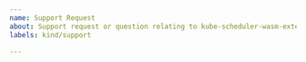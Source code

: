 ```yaml
---
name: Support Request
about: Support request or question relating to kube-scheduler-wasm-extension
labels: kind/support

---
```


<!--
STOP -- PLEASE READ!

GitHub is not the right place for support requests.

If you're looking for help, check the [troubleshooting guide](https://kubernetes.io/docs/tasks/debug-application-cluster/troubleshooting/)
or our [Mailing list](https://groups.google.com/forum/#!forum/kubernetes-sig-scheduling)

If the matter is security related, please disclose it privately via https://kubernetes.io/security/.
-->